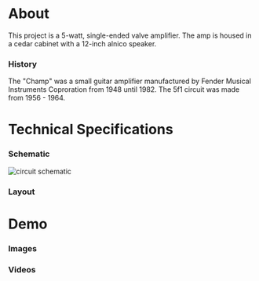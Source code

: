 # About

This project is a 5-watt, single-ended valve amplifier. The amp is housed in a cedar cabinet with a 12-inch alnico speaker.
### History

The "Champ" was a small guitar amplifier manufactured by Fender Musical Instruments Coproration from 1948 until 1982. The 5f1 circuit was made from 1956 - 1964. 
# Technical Specifications
### Schematic
![circuit schematic](https://github.com/apacific/5F1-Valve-Amp-Combo/media/images/5f1_schematic.png?raw=true)
### Layout

# Demo
### Images
### Videos